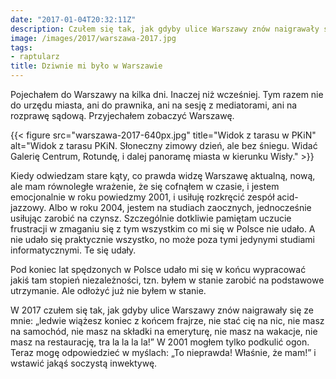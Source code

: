 ```yaml
---
date: "2017-01-04T20:32:11Z"
description: Czułem się tak, jak gdyby ulice Warszawy znów naigrawały się ze mnie.
image: /images/2017/warszawa-2017.jpg
tags:
- raptularz
title: Dziwnie mi było w Warszawie
---
```


Pojechałem do Warszawy na kilka dni. Inaczej niż wcześniej. Tym razem nie do
urzędu miasta, ani do prawnika, ani na sesję z mediatorami, ani na rozprawę
sądową. Przyjechałem zobaczyć Warszawę.

{{< figure src="warszawa-2017-640px.jpg" title="Widok z tarasu w PKiN" alt="Widok z tarasu PKiN. Słoneczny zimowy dzień, ale bez śniegu. Widać Galerię Centrum, Rotundę, i dalej panoramę miasta w kierunku Wisły." >}}

<!--more-->

Kiedy odwiedzam stare kąty, co prawda widzę Warszawę aktualną, nową, ale mam
równoległe wrażenie, że się cofnąłem w czasie, i jestem emocjonalnie w roku
powiedzmy 2001, i usiłuję rozkręcić zespół acid-jazzowy. Albo w roku 2004,
jestem na studiach zaocznych, jednocześnie usiłując zarobić na czynsz.
Szczególnie dotkliwie pamiętam uczucie frustracji w zmaganiu się z tym wszystkim
co mi się w Polsce nie udało. A nie udało się praktycznie wszystko, no może poza
tymi jedynymi studiami informatycznymi. Te się udały.

Pod koniec lat spędzonych w Polsce udało mi się w końcu wypracować jakiś tam
stopień niezależności, tzn. byłem w stanie zarobić na podstawowe utrzymanie. Ale
odłożyć już nie byłem w stanie.

W 2017 czułem się tak, jak gdyby ulice Warszawy znów naigrawały się ze mnie:
„ledwie wiążesz koniec z końcem frajrze, nie stać cię na nic, nie masz na
samochód, nie masz na składki na emeryturę, nie masz na wakacje, nie masz na
restaurację, tra la la la la!” W 2001 mogłem tylko podkulić ogon.  Teraz mogę
odpowiedzieć w myślach: „To nieprawda! Właśnie, że mam!” i wstawić jakąś
soczystą inwektywę.
